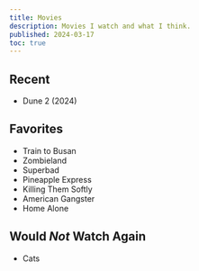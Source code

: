 ```yaml
---
title: Movies
description: Movies I watch and what I think.
published: 2024-03-17
toc: true
---
```


## Recent
- Dune 2 (2024)

## Favorites
- Train to Busan
- Zombieland
- Superbad
- Pineapple Express
- Killing Them Softly
- American Gangster
- Home Alone

## Would <i> Not </i> Watch Again
- Cats
